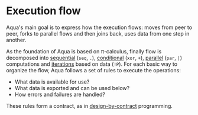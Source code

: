 # Execution flow

Aqua's main goal is to express how the execution flows: moves from peer to peer, forks to parallel flows and then joins back, uses data from one step in another.

As the foundation of Aqua is based on π-calculus, finally flow is decomposed into [sequential](sequential.md) (`seq`, `.`), [conditional](conditional.md) (`xor`, `+`), [parallel](parallel.md) (`par`, `|`) computations and [iterations](iterative.md) based on data (`!P`). For each basic way to organize the flow, Aqua follows a set of rules to execute the operations:

* What data is available for use?
* What data is exported and can be used below?
* How errors and failures are handled?

These rules form a contract, as in [design-by-contract](https://en.wikipedia.org/wiki/Design_by_contract) programming.
